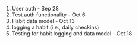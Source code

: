 1. User auth - Sep 28
2. Test auth functionality - Oct 6
3. Habit data model - Oct 13
4. logging a habit (i.e., daily checkins)
5. Testing for habit logging and data model - Oct 18 
